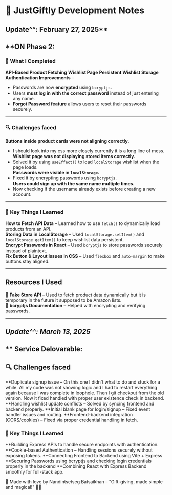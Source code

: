 # 📝 JustGiftly Development Notes

## Update^^: February 27, 2025**
## **ON Phase 2:

### **🚀 What I Completed**
**API-Based Product Fetching** 
**Wishlist Page** 
**Persistent Wishlist Storage**
**Authentication Improvements** –  
   - Passwords are now **encrypted** using `bcryptjs`.  
   - Users **must log in with the correct password** instead of just entering any name.  
   - **Forgot Password feature** allows users to reset their passwords securely.  
 
---

### **🔍 Challenges faced**
**Buttons inside product cards were not aligning correctly.**  
   - I should look into my css more closely currently it is a long line of mess.
**Wishlist page was not displaying stored items correctly.**  
   - Solved it by using `useEffect()` to load `localStorage` wishlist when the page loads.  
**Passwords were visible in `localStorage`.**  
   - Fixed it by encrypting passwords using `bcryptjs`.  
**Users could sign up with the same name multiple times.**  
   - Now checking if the username already exists before creating a new account.  

---

### **📌 Key Things I Learned**
**How to Fetch API Data** – Learned how to use `fetch()` to dynamically load products from an API.  
**Storing Data in LocalStorage** – Used `localStorage.setItem()` and `localStorage.getItem()` to keep wishlist data persistent.  
**Encrypt Passwords in React** – Used `bcryptjs` to store passwords securely instead of plaintext.  
**Fix Button & Layout Issues in CSS** – Used `flexbox` and `auto-margin` to make buttons stay aligned.  

---

## **Resources I Used**
🔗 **Fake Store API** – Used to fetch product data dynamically but it is temporary in the future it supposed to be Amazon lists.  
🔗 **bcryptjs Documentation** – Helped with encrypting and verifying passwords.  

---

## ***Update^^: March 13, 2025***
## ** Service Delovarable:
## **🔍 Challenges faced**
**Duplicate signup issue – On this one I didn't what to do and stuck for a while. All my code was not showing logic and I had to restart everything again because I was complete in loophole. Then I git checkout from the old version. Now it fixed handled with proper user existence check in backend.
**Handling wishlist update conflicts – Solved by syncing frontend and backend properly.
**Initial blank page for login/signup – Fixed event handler issues and routing.
**Frontend-backend integration (CORS/cookies) – Fixed via proper credential handling in fetch.

### **📌 Key Things I Learned**
**Building Express APIs to handle secure endpoints with authentication.
**Cookie-based Authentication – Handling sessions securely without exposing tokens.
**Connecting Frontend to Backend using Vite + Express 
**Securing Passwords using bcryptjs and checking login credentials properly in the backend
**Combining React with Express Backend smoothly for full-stack app.

💖 Made with love by Nandintsetseg Batsaikhan – "Gift-giving, made simple and magical!" 🎁✨